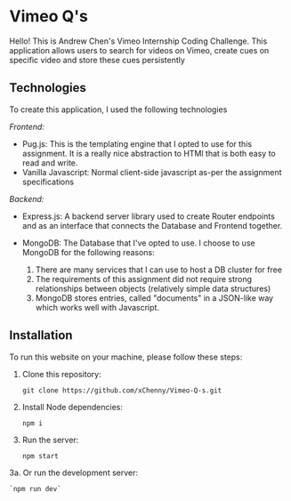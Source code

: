 # Vimeo Q's

Hello! This is Andrew Chen's Vimeo Internship Coding Challenge. This application allows
users to search for videos on Vimeo, create cues on specific video and store these cues
persistently

## Technologies

To create this application, I used the following technologies

*Frontend:*

- Pug.js: This is the templating engine that I opted to use for this assignment. It is a really nice abstraction to HTMl that is both easy to read and write.
- Vanilla Javascript: Normal client-side javascript as-per the assignment specifications

*Backend:*

- Express.js: A backend server library used to create Router endpoints and as an interface that connects the Database and Frontend together.
- MongoDB: The Database that I've opted to use. I choose to use MongoDB for the following reasons:

    1. There are many services that I can use to host a DB cluster for free
    2. The requirements of this assignment did not require strong relationships between objects (relatively simple data structures)
    3. MongoDB stores entries, called "documents" in a JSON-like way which works well with Javascript.

## Installation

To run this website on your machine, please follow these steps:

1. Clone this repository:

    `git clone https://github.com/xChenny/Vimeo-Q-s.git`

2. Install Node dependencies:

    `npm i`

3. Run the server:

    `npm start`

3a. Or run the development server:

    `npm run dev`